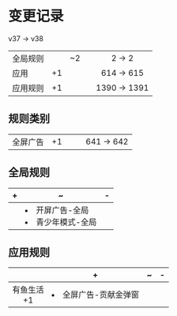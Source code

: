 # 变更记录

v37 -> v38

||||||
|-|:-:|:-:|:-:|:-:|
|全局规则||~2||2 -> 2|
|应用|+1|||614 -> 615|
|应用规则|+1|||1390 -> 1391|

## 规则类别

||||||
|-|:-:|:-:|:-:|:-:|
|全屏广告|+1|||641 -> 642|

## 全局规则

|+|~|-|
|-|-|-|
||<li>开屏广告-全局<li>青少年模式-全局||

## 应用规则

||+|~|-|
|:-:|-|-|-|
|有鱼生活<br>+1|<li>全屏广告-贡献金弹窗|||
